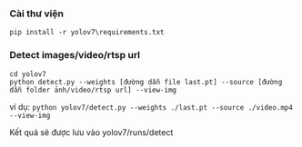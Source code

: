 ### Cài thư viện
`pip install -r yolov7\requirements.txt`

### Detect images/video/rtsp url

```
cd yolov7
python detect.py --weights [đường dẫn file last.pt] --source [đường dẫn folder ảnh/video/rtsp url] --view-img
```

ví dụ: `python yolov7/detect.py --weights ./last.pt --source ./video.mp4 --view-img`


Kết quả sẽ được lưu vào yolov7/runs/detect

